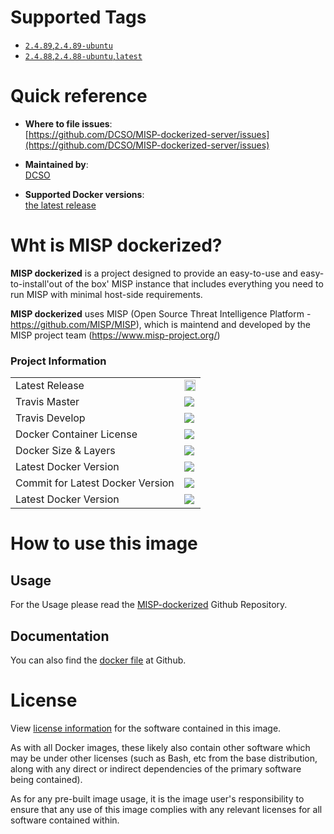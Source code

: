 # Supported Tags

- [`2.4.89`,`2.4.89-ubuntu`](https://github.com/DCSO/MISP-dockerized-server/tree/master/2.4.88-ubuntu/Dockerfile)
- [`2.4.88`,`2.4.88-ubuntu`,`latest`](https://github.com/DCSO/MISP-dockerized-server/tree/master/2.4.88-ubuntu/Dockerfile)

# Quick reference

-	**Where to file issues**:  
	[https://github.com/DCSO/MISP-dockerized-server/issues](https://github.com/DCSO/MISP-dockerized-server/issues)

-	**Maintained by**:  
	[DCSO](https://github.com/DCSO/MISP-dockerized-server)

-	**Supported Docker versions**:  
	[the latest release](https://github.com/docker/docker-ce/releases/latest)

# Wht is MISP dockerized?

**MISP dockerized** is a project designed to provide an easy-to-use and easy-to-install'out of the box' MISP instance that includes everything you need to run MISP with minimal host-side requirements. 

**MISP dockerized** uses MISP (Open Source Threat Intelligence Platform - https://github.com/MISP/MISP), which is maintend and developed by the MISP project team (https://www.misp-project.org/)

### Project Information
<table>
<tr>
  <td>Latest Release</td>
  <td><a href="https://badge.fury.io/gh/DCSO%2FMISP-dockerized-server"><img src="https://badge.fury.io/gh/DCSO%2FMISP-dockerized-server.svg" alt="GitHub version" height="18"></a></td>
</tr>
<tr>
  <td>Travis Master</td>
  <td><a href="https://travis-ci.org/DCSO/MISP-dockerized-robot"><img src="https://travis-ci.org/DCSO/MISP-dockerized-server.svg?branch=master" /></a></td>
</tr>
<tr>
  <td>Travis Develop</td>
  <td><a href="https://travis-ci.org/DCSO/MISP-dockerized-robot"><img src="https://travis-ci.org/DCSO/MISP-dockerized-server.svg?branch=develop" /></a></td>
</tr>
<tr>
  <td>Docker Container License</td>
  <td><img src="https://images.microbadger.com/badges/license/dcso/misp-server.svg" /></td>
</tr>
<tr>
  <td>Docker Size & Layers</td>
  <td><img src="https://images.microbadger.com/badges/image/dcso/misp-server.svg" /></td>
</tr>
<tr>
  <td>Latest Docker Version</td>
  <td><img src="https://images.microbadger.com/badges/version/dcso/misp-server.svg" /></td>
</tr>
<tr>
  <td>Commit for Latest Docker Version</td>
  <td><img src="https://images.microbadger.com/badges/commit/dcso/misp-server.svg" /></td>
</tr>
<tr>
  <td>Latest Docker Version</td>
  <td><img src="https://images.microbadger.com/badges/version/dcso/misp-server.svg" /></td>
</tr>
</table>

# How to use this image

## Usage

For the Usage please read the [MISP-dockerized](https://github.com/DCSO/MISP-dockerized) Github Repository.


## Documentation
You can also find the [docker file](https://github.com/DCSO/MISP-dockerized-server/) at Github.

# License

View [license information](https://github.com/DCSO/MISP-dockerized-server/blob/master/LICENSE) for the software contained in this image.

As with all Docker images, these likely also contain other software which may be under other licenses (such as Bash, etc from the base distribution, along with any direct or indirect dependencies of the primary software being contained).

As for any pre-built image usage, it is the image user's responsibility to ensure that any use of this image complies with any relevant licenses for all software contained within.
